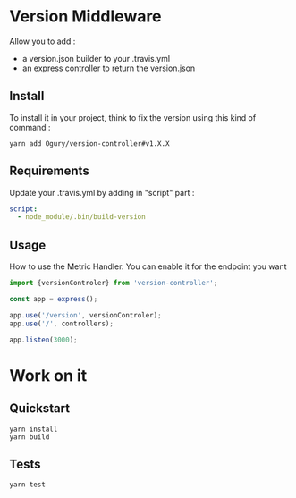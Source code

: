 # Version Middleware

Allow you to add :

- a version.json builder to your .travis.yml
- an express controller to return the version.json

## Install

To install it in your project, think to fix the version using this kind of command :

```
yarn add Ogury/version-controller#v1.X.X
```

## Requirements

Update your .travis.yml by adding in "script" part :

```yaml
script:
  - node_module/.bin/build-version
```

## Usage

How to use the Metric Handler. You can enable it for the endpoint you want

```javascript
import {versionControler} from 'version-controller';

const app = express();

app.use('/version', versionControler);
app.use('/', controllers);

app.listen(3000);
```

# Work on it

## Quickstart

```
yarn install
yarn build
```

## Tests

```
yarn test
```
